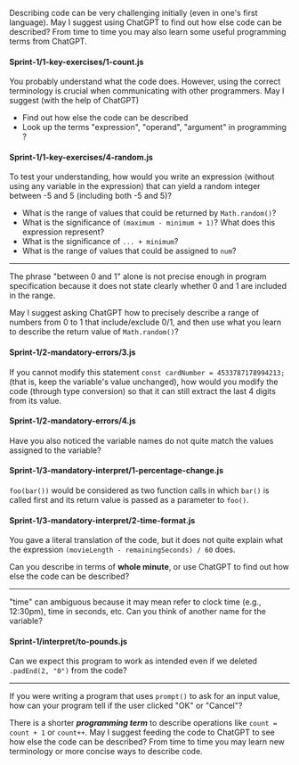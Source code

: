 Describing code can be very challenging initially (even in one's first language). May I suggest using ChatGPT to find out how else code can be described? From time to time you may also learn some useful programming terms from ChatGPT.

#### Sprint-1/1-key-exercises/1-count.js

You probably understand what the code does.
However, using the correct terminology is crucial when communicating with other programmers.
May I suggest (with the help of ChatGPT)
- Find out how else the code can be described
- Look up the terms "expression", "operand", "argument" in programming
?

#### Sprint-1/1-key-exercises/4-random.js
To test your understanding, how would you write an expression (without using any variable in the expression) that can yield
a random integer between -5 and 5 (including both -5 and 5)?


- What is the range of values that could be returned by `Math.random()`?
- What is the significance of `(maximum - minimum + 1)`? What does this expression represent?
- What is the significance of `... + minimum`?
- What is the range of values that could be assigned to `num`?
---

The phrase "between 0 and 1" alone is not precise enough in program specification because 
it does not state clearly whether 0 and 1 are included in the range.

May I suggest asking ChatGPT how to precisely describe a range of numbers from 0 to 1 
that include/exclude 0/1, and then use what you learn to describe the return value of 
`Math.random()`?

#### Sprint-1/2-mandatory-errors/3.js
If you cannot modify this statement `const cardNumber = 4533787178994213;`
(that is, keep the variable's value unchanged), 
how would you modify the code (through type conversion) so that it can still extract the last 4 digits from its value.

#### Sprint-1/2-mandatory-errors/4.js
Have you also noticed the variable names do not quite match the values assigned to the variable?

#### Sprint-1/3-mandatory-interpret/1-percentage-change.js
`foo(bar())` would be considered as two function calls in which `bar()` is called first and its return value is passed as a parameter to `foo()`.

#### Sprint-1/3-mandatory-interpret/2-time-format.js

You gave a literal translation of the code, but it does not quite explain what the expression `(movieLength - remainingSeconds) / 60` does.

Can you describe in terms of **whole minute**, or use ChatGPT to find out how else the code can be described? 

----

"time" can ambiguous because it may mean refer to clock time (e.g., 12:30pm), time in seconds, etc. 
Can you think of another name for the variable?

#### Sprint-1/interpret/to-pounds.js
 Can we expect this program to work as intended even if we deleted `.padEnd(2, "0")` from the code?

----

If you were writing a program that uses `prompt()` to ask for an input value, how can 
your program tell if the user clicked "OK" or "Cancel"?

There is a shorter ***programming term*** to describe operations like `count = count + 1` or `count++`. 
May I suggest feeding the code to ChatGPT to see how else the code can be described? 
From time to time you may learn new terminology or more concise ways to describe code.
